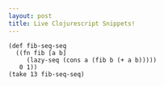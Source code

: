 ```yaml
---
layout: post
title: Live Clojurescript Snippets!
---
```


<pre><code class="language-klipse">(def fib-seq-seq
  ((fn fib [a b] 
     (lazy-seq (cons a (fib b (+ a b)))))
   0 1))
(take 13 fib-seq-seq)
</code></pre>
